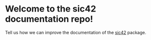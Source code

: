 # Welcome to the sic42 documentation repo!

Tell us how we can improve the documentation of the [sic42](https://github.com/lab42-global/sic42) package.